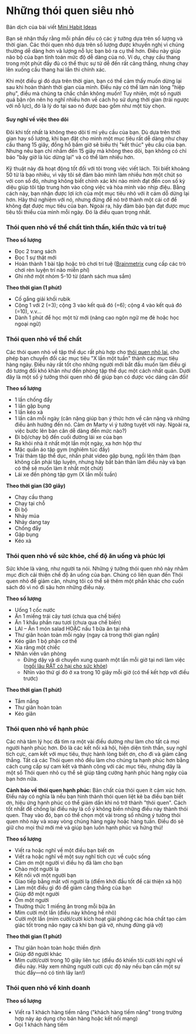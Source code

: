 # Những thói quen siêu nhỏ

Bản dịch của bài viết [Mini Habit Ideas](https://minihabits.com/mini-habit-ideas/)

Bạn sẽ nhận thấy rằng mỗi phần đều có các ý tưởng dựa trên số lượng và thời gian. Các thói quen nhỏ dựa trên số lượng được khuyến nghị vì chúng thường dễ dàng hơn và lượng nỗ lực bạn bỏ ra cụ thể hơn. Điều này giúp não bộ của bạn tính toán mức độ dễ dàng của nó. Ví dụ, chạy cầu thang trong một phút đầy đủ có thể thực sự từ dễ đến rất căng thẳng, nhưng chạy lên xuống cầu thang hai lần thì chính xác.

Khi một điều gì đó dựa trên thời gian, bạn có thể cảm thấy muốn dừng lại sau khi hoàn thành thời gian của mình. Điều này có thể làm nản lòng "hiệp phụ", điều mà chúng ta chắc chắn không muốn! Tuy nhiên, một số người quá bận rộn nên họ nghĩ nhiều hơn về cách họ sử dụng thời gian (trái ngược với nỗ lực), đó là lý do tại sao nó được bao gồm như một tùy chọn.

#### Suy nghĩ về việc theo dõi

Đôi khi tốt nhất là không theo dõi tỉ mỉ yêu cầu của bạn. Dù dựa trên thời gian hay số lượng, khi bạn đặt cho mình một mục tiêu rất dễ dàng như chạy cầu thang 15 giây, đồng hồ bấm giờ sẽ biểu thị "kết thúc" yêu cầu của bạn. Nhưng nếu bạn chỉ nhắm đến 15 giây mà không theo dõi, bạn không có chỉ báo "bây giờ là lúc dừng lại" và có thể làm nhiều hơn.

Kỹ thuật này đã hoạt động tốt đối với tôi trong việc viết lách. Tôi biết khoảng 50 từ là bao nhiêu, vì vậy tôi sẽ đảm bảo mình làm nhiều hơn một chút so với con số đó, nhưng không biết chính xác khi nào mình đạt đến con số kỳ diệu giúp tôi tập trung hơn vào công việc và hòa mình vào nhịp điệu. Bằng cách này, bạn nhận được lợi ích của một mục tiêu nhỏ với ít cám dỗ dừng lại hơn. Hãy thử nghiệm với nó, nhưng đừng để nó trở thành một cái cớ để không đạt được mục tiêu của bạn. Ngoài ra, hãy đảm bảo bạn đạt được mục tiêu tối thiểu của mình mỗi ngày. Đó là điều quan trọng nhất.

### **Thói quen nhỏ về thể chất tinh thần, kiến thức và trí tuệ**

**Theo số lượng**

* Đọc 2 trang sách
* Đọc 1 sự thật mới
* Hoàn thành 1 bài tập hoặc trò chơi trí tuệ ([Brainmetrix](http://www.brainmetrix.com/) cung cấp các trò chơi rèn luyện trí não miễn phí)
* Ghi nhớ một nhóm 5-10 từ (danh sách mua sắm)

**Theo thời gian (1 phút)**

* Cố gắng giải khối rubik
* Cộng 1 với 2 (=3); cộng 3 vào kết quả đó (=6); cộng 4 vào kết quả đó (=10), v.v...
* Dành 1 phút để học một từ mới (nâng cao ngôn ngữ mẹ đẻ hoặc học ngoại ngữ)

### **Thói quen nhỏ về thể chất**

Các thói quen nhỏ về tập thể dục rất phù hợp cho [thói quen nhỏ lai](https://minihabits.com/hybrid-mini-habits/), cho phép bạn chuyển đổi các mục tiêu "X lần một tuần" thành các mục tiêu hàng ngày. Điều này rất tốt cho những người mới bắt đầu muốn làm điều gì đó tương đối khó khăn như đến phòng tập thể dục một cách nhất quán. Dưới đây là một số ý tưởng thói quen nhỏ để giúp bạn có được vóc dáng cân đối!

**Theo số lượng**

* 1 lần chống đẩy
* 1 lần gập bụng
* 1 lần kéo xà
* 1 lần cân mỗi ngày (cân nặng giúp bạn ý thức hơn về cân nặng và những điều ảnh hưởng đến nó. Cảm ơn Marty vì ý tưởng tuyệt vời này. Ngoài ra, việc bước lên bàn cân dễ dàng đến mức nào?)
* Đi bộ/chạy bộ đến cuối đường lái xe của bạn
* Ra khỏi nhà ít nhất một lần một ngày, xa hơn hộp thư
* Mặc quần áo tập gym (nghiêm túc đấy)
* Trải thảm tập thể dục, nhấn phát video gập bụng, ngồi lên thảm (bạn không cần phải tập luyện, nhưng hãy bắt bản thân làm điều này và bạn có thể sẽ muốn làm ít nhất một chút)
* Lái xe đến phòng tập gym (X lần mỗi tuần)

**Theo thời gian (30 giây)**

* Chạy cầu thang
* Chạy tại chỗ
* Đi bộ
* Nhảy múa
* Nhảy dang tay
* Chống đẩy
* Gập bụng
* Kéo xà

### **Thói quen nhỏ về sức khỏe, chế độ ăn uống và phúc lợi**

Sức khỏe là vàng, như người ta nói. Những ý tưởng thói quen nhỏ này nhằm mục đích cải thiện chế độ ăn uống của bạn. Chúng có liên quan đến Thói quen nhỏ để giảm cân, nhưng tôi có thể sẽ thêm một phần khác cho cuốn sách đó vì nó đi sâu hơn những điều này.

**Theo số lượng**

* Uống 1 cốc nước
* Ăn 1 miếng trái cây tươi (chưa qua chế biến)
* Ăn 1 khẩu phần rau tươi (chưa qua chế biến)
* LAI – Ăn 1 món salad HOẶC nấu 1 bữa ăn tại nhà
* Thư giãn hoàn toàn mỗi ngày (ngay cả trong thời gian ngắn)
* Kéo giãn 1 bộ phận cơ thể
* Xỉa răng một chiếc
* Nhân viên văn phòng
    * Đứng dậy và di chuyển xung quanh một lần mỗi giờ tại nơi làm việc ([ngồi lâu RẤT có hại cho sức khỏe](https://minihabits.com/prolonged-sitting-is-lethal-this-10-second-trick-could-save-your-life/))
    * Nhìn vào thứ gì đó ở xa trong 10 giây mỗi giờ (có thể kết hợp với điều trước)

**Theo thời gian (1 phút)**

* Tắm nắng
* Thư giãn hoàn toàn
* Kéo giãn

### **Thói quen nhỏ về hạnh phúc**

Các nhà tâm lý học đã tìm ra một vài điều dường như làm cho tất cả mọi người hạnh phúc hơn. Đó là các kết nối xã hội, hiện diện tinh thần, suy nghĩ tích cực, cam kết với mục tiêu, thực hành lòng biết ơn, cho đi và giảm căng thẳng. Tất cả các Thói quen nhỏ đều làm cho chúng ta hạnh phúc hơn bằng cách cung cấp sự cam kết và thành công với các mục tiêu, nhưng đây là một số Thói quen nhỏ cụ thể sẽ giúp tăng cường hạnh phúc hàng ngày của bạn hơn nữa.

**Cảnh báo về thói quen hạnh phúc:** Bản chất của thói quen ít cảm xúc hơn. Điều này có nghĩa là nếu bạn hình thành thói quen liệt kê ba điều bạn biết ơn, hiệu ứng hạnh phúc có thể giảm dần khi nó trở thành "thói quen". Cách tốt nhất để chống lại điều này là cố ý không biến những điều này thành thói quen. Thay vào đó, bạn có thể chọn một vài trong số những ý tưởng thói quen nhỏ này và xoay vòng chúng hàng ngày hoặc hàng tuần. Điều đó sẽ giữ cho mọi thứ mới mẻ và giúp bạn luôn hạnh phúc và hứng thú!

**Theo số lượng**

* Viết ra hoặc nghĩ về một điều bạn biết ơn
* Viết ra hoặc nghĩ về một suy nghĩ tích cực về cuộc sống
* Cảm ơn một người vì điều họ đã làm cho bạn
* Chào một người lạ
* Kết nối với một người bạn
* Giao tiếp bằng mắt với người lạ (điểm khởi đầu tốt để cải thiện xã hội)
* Làm một điều gì đó để giảm căng thẳng của bạn
* Giúp đỡ một người
* Ôm một người
* Thưởng thức 1 miếng ăn trong mỗi bữa ăn
* Mỉm cười một lần (điều này không hề nhỏ)
* Cười một lần (mỉm cười/cười kích hoạt giải phóng các hóa chất tạo cảm giác tốt trong não ngay cả khi bạn giả vờ, nhưng đừng giả vờ)

**Theo thời gian (1 phút)**

* Thư giãn hoàn toàn hoặc thiền định
* Giúp đỡ người khác
* Mỉm cười/cười trong 10 giây liên tục (điều đó khiến tôi cười khi nghĩ về điều này. Hãy xem những người cười cực độ này nếu bạn cần một sự thúc đẩy—nó có tính lây lan!)

### **Thói quen nhỏ về kinh doanh**

**Theo số lượng**

* Viết ra 1 khách hàng tiềm năng ("khách hàng tiềm năng" trong trường hợp này áp dụng cho bán hàng hoặc kết nối mạng)
* Gọi 1 khách hàng tiềm